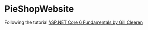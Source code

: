 # PieShopWebsite

Following the tutorial [ASP.NET Core 6 Fundamentals by Gill Cleeren](https://app.pluralsight.com/library/courses/asp-dot-net-core-6-fundamentals/table-of-contents)